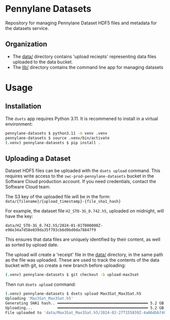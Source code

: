 # Pennylane Datasets

Repository for managing Pennylane Dataset HDF5 files and metadata for the datasets
service.

## Organization

- The [data/](data/) directory contains 'upload reciepts' representing data files uploaded
to the data bucket.
- The [lib/](lib/) directory contains the command line app for managing datasets

# Usage

## Installation

The `dsets` app requires Python 3.11. It is recommened to install in a virtual
environment:

```bash
pennylane-datasets $ python3.11 -m venv .venv
pennylane-datasets $ source .venv/bin/activate
(.venv) pennylane-datasets $ pip install .
```

## Uploading a Dataset

Dataset HDF5 files can be uploaded with the `dsets upload` command. This requires write access to
the `swc-prod-pennylane-datasets` bucket in the Software Cloud production account. If you
need credentials, contact the Software Cloud team.

The S3 key of the uploaded file will be in the form: `data/{filename}/{upload_timestamp}-{file_sha1_hash}`

For example, the dataset file `H2_STO-3G_0.742.h5`, uploaded on midnight, will have the key:

`data/H2_STO-3G_0.742.h5/2024-01-01T000000Z-e98e34a7d58e039da35f793cb6d9bd0da78847f9`

This ensures that data files are uniquely identified by their content, as well as sorted
by upload date.

The upload will create a 'receipt' file in the [data/](data) directory, in the same path
as the file was uploaded. These are used to track the contents of the data bucket with
git, so create a new branch before uploading:

```bash
(.venv) pennylane-datasets $ git checkout -b upload-max3sat
```

Then run `dsets upload` command:

```bash
(.venv) pennylane-datasets $ dsets upload Max3Sat_Max3Sat.h5
Uploading 'Max3Sat_Max3Sat.h5'
Generating SHA1 hash.. ━━━━━━━━━━━━━━━━━━━━━━━━━━━━━━━━━━━━━━━━ 5.2 GB   1.2 GB/s 0:00:04
Uploading...           ━━━━━━━━━━━━━━━━━━━━━━━━━━━━━━━━━━━━━━━━ 5.2 GB 11.0 MB/s 0:09:36
File uploaded to 'data/Max3Sat_Max3Sat.h5/2024-02-27T155839Z-4a06dbb748c8ae32cf6f15b18833c467e4bb2a3b'. Be sure to commit upload receipt!
```

